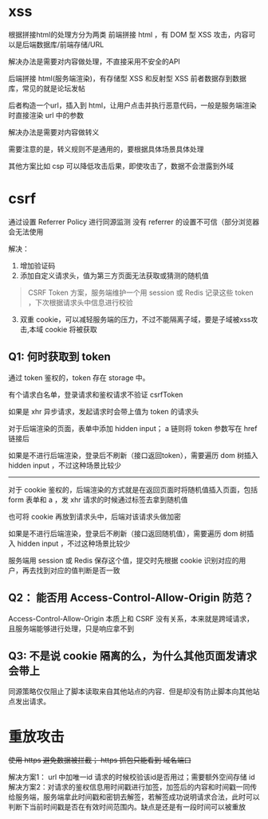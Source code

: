 # xss 

根据拼接html的处理方分为两类
前端拼接 html ，有 DOM 型 XSS 攻击，内容可以是后端数据库/前端存储/URL

解决办法是需要对内容做处理，不直接采用不安全的API

后端拼接 html(服务端渲染)，有存储型 XSS 和反射型 XSS 
前者数据存到数据库，常见的就是论坛发帖

后者构造一个url，插入到 html，让用户点击并执行恶意代码，一般是服务端渲染时直接渲染 url 中的参数

解决办法是需要对内容做转义

需要注意的是，转义规则不是通用的，要根据具体场景具体处理

其他方案比如 csp 可以降低攻击后果，即使攻击了，数据不会泄露到外域



# csrf

通过设置 Referrer Policy 进行同源监测
没有 referrer 的设置不可信（部分浏览器会无法使用

解决：
1. 增加验证码
2. 添加自定义请求头，值为第三方页面无法获取或猜测的随机值
> CSRF Token 方案，服务端维护一个用 session 或 Redis 记录这些 token ，下次根据请求头中信息进行校验
3. 双重 cookie，可以减轻服务端的压力，不过不能隔离子域，要是子域被xss攻击,本域 cookie 将被获取

## Q1: 何时获取到 token

通过 token 鉴权的，token 存在 storage 中。

有个请求白名单，登录请求和鉴权请求不验证 csrfToken

如果是 xhr 异步请求，发起请求时会带上值为 token 的请求头

对于后端渲染的页面，表单中添加 hidden input； a 链则将 token 参数写在 href 链接后

如果是不进行后端渲染，登录后不刷新（接口返回token），需要遍历 dom 树插入 hidden input ，不过这种场景比较少

---

对于 cookie 鉴权的，后端渲染的方式就是在返回页面时将随机值插入页面，包括 form 表单和 a ，发 xhr 请求的时候通过标签去拿到随机值

也可将 cookie 再放到请求头中，后端对该请求头做加密

如果是不进行后端渲染，登录后不刷新（接口返回随机值），需要遍历 dom 树插入 hidden input ，不过这种场景比较少

服务端用 session 或 Redis 保存这个值，提交时先根据 cookie 识别对应的用户，再去找到对应的值判断是否一致


## Q2： 能否用 Access-Control-Allow-Origin 防范？

Access-Control-Allow-Origin 本质上和 CSRF 没有关系，本来就是跨域请求，且服务端能够进行处理，只是响应拿不到


## Q3: 不是说 cookie 隔离的么，为什么其他页面发请求会带上

同源策略仅仅阻止了脚本读取来自其他站点的内容．但是却没有防止脚本向其他站点发出请求。

# 重放攻击

<s>使用 https 避免数据被拦截； https 抓包只能看到 域名端口</s>

解决方案1： url 中加唯一id 请求的时候校验该id是否用过；需要额外空间存储 id
解决方案2：对请求的鉴权信息用时间戳进行加签，加签后的内容和时间戳一同传给服务端，服务端拿此时间戳和密钥去解签，若解签成功说明请求合法，此时可以判断下当前时间戳是否在有效时间范围内。缺点是还是有一段时间可以被重放
